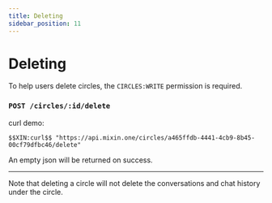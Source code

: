 ```yaml
---
title: Deleting
sidebar_position: 11
---
```


# Deleting

To help users delete circles, the `CIRCLES:WRITE` permission is required.

### `POST /circles/:id/delete`

curl demo:

```
$$XIN:curl$$ "https://api.mixin.one/circles/a465ffdb-4441-4cb9-8b45-00cf79dfbc46/delete"
```

An empty json will be returned on success.

---
Note that deleting a circle will not delete the conversations and chat history under the circle.

